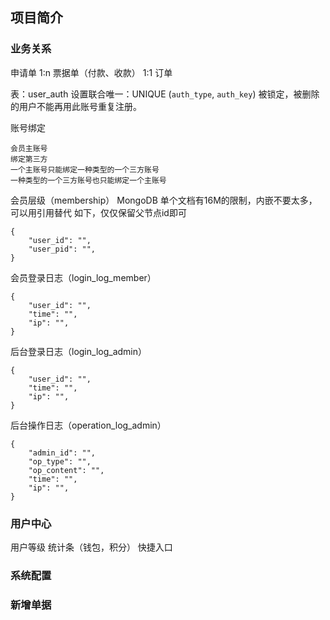 ## 项目简介

### 业务关系

申请单 1:n 票据单（付款、收款） 1:1 订单


表：user_auth
设置联合唯一：UNIQUE (`auth_type`, `auth_key`)
被锁定，被删除的用户不能再用此账号重复注册。


账号绑定
```
会员主账号
绑定第三方
一个主账号只能绑定一种类型的一个三方账号
一种类型的一个三方账号也只能绑定一个主账号
```


会员层级（membership）
MongoDB 单个文档有16M的限制，内嵌不要太多，可以用引用替代
如下，仅仅保留父节点id即可
```
{
    "user_id": "",
    "user_pid": "",
}
```

会员登录日志（login_log_member）
```
{
    "user_id": "",
    "time": "",
    "ip": "",
}
```

后台登录日志（login_log_admin）
```
{
    "user_id": "",
    "time": "",
    "ip": "",
}
```

后台操作日志（operation_log_admin）
```
{
    "admin_id": "",
    "op_type": "",
    "op_content": "",
    "time": "",
    "ip": "",
}
```

### 用户中心

用户等级
统计条（钱包，积分）
快捷入口


### 系统配置


### 新增单据
